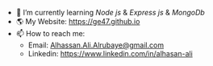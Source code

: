 
- 🌱 I’m currently learning _Node js_ & _Express js_ & _MongoDb_
- 🌎 My Website: https://ge47.github.io
- 📫 How to reach me: 
  - Email: Alhassan.Ali.Alrubaye@gmail.com
  - Linkedin: https://www.linkedin.com/in/alhasan-ali


